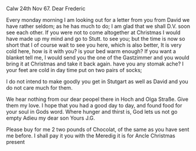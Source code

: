  Calw 24th Nov 67.
Dear Frederic

Every monday morning I am looking out for a letter from you from David we have rather seldom; as he has much to do; I am glad that we shall D.V. soon see each other. If you were not to come altogether at Christmas I would have made up my mind and go to Stutt. to see you; but the time is now so short that I of course wait to see you here, which is also better, It is very cold here, how is it with you? is your bed warm enough? If you want a blanket tell me, I would send you the one of the Gastzimmer and you would bring it at Christmas and take it back again. have you any stomak ache? I your feet are cold in day time put on two pairs of socks;

I do not intend to make goodly you get in Stutgart as well as David and you do not care much for them.

We hear nothing from our dear peopel there in Hoch and Olga Straße. Give them my love. I hope that you had a good day to day, and found food for your soul in Gods word. Where hunger and thirst is, God lets us not go empty Adieu my dear son
 Yours J.G.

Please buy for me 2 two pounds of Chocolat, of the same as you have sent me before. I shall pay it you with the Meredig it is for Ancle Christmas present
